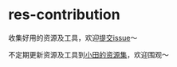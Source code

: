 # res-contribution

收集好用的资源及工具，欢迎[提交issue](https://github.com/tianbin-dev/res-contribution/issues/new)～

不定期更新资源及工具到[小田的资源集](http://res.tder.xyz)，欢迎围观～


